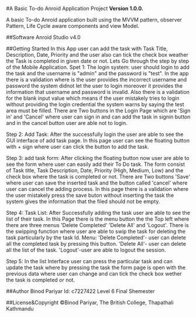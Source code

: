 #A Basic To-do Anroid Application Project
**Version 1.0.0.**

A basic To-do Anroid application built using the MVVM pattern, observer Pattern, 
Life Cycle aware components and view Model.

##Software
Anroid Studio v4.0

##Getting Started
In this App user can add the task with Task Title, Description, Date, Priority and the user also can tick the check box weather the 
Task is completed in given date or not. Lets Go through the step by step of the Mobile Application.
Spet 1:
The login system: user should login to add the task and the username is "admin" and the password is "test". In the app there is a validation 
		  where is the user provides the incorrect username and password the system didnot let the user to login moreover it provides 
		  the information that username and password is invalid.
		  Also there is a validation for the blank input value which means if the user mistakely tries to login without providing
		  the login credential the system warns by saying the test area must be filled.
		  There are Two buttons in the Login Page which are 'Sign in' and 'Cancel' where user can sign in and can add the task in signin button 
                  and in the cancel button user are able not to login.

Step 2:
Add Task: After the successfully login the user are able to see the GUI interface of add task page. In this page user can see the floating button
	  with + sign where user can click the button to add the task.  
	  
Step 3:
add task form: After clicking the floating button now user are able to see the form where user can easily add their To Do task.
	       The form consist of Task title, Task Description, Date, Priority (High, Medium, Low) and the check box where the task is completed or not.
	       There are Two buttons 'Save' where user can save the inserted task and the button called 'cancel' where user can cancel the adding process.
	       In this page there is a validation where the user mistakely press the save buton without inserting the task the system gives the information
	       that the filed should not be empty. 
	       
Step 4:
Task List: After Successfully adding the task user are able to see the list of their task. In this Page there is the menu button the the Top left where there
	   are three menus 'Delete Completed' 'Delete All' and 'Logout'. There is the swipping function where user are able to swip the task for deleting the task 
	   particularly by the task Id.
	   Menu: 'Delete Completed'- user can delete all the completed task by pressing this button.
		 'Delete All'- user can delete all the list of the task.
		 'Logout'-user are able to logout the session.
		 
Step 5: In the list Interface user can press the particular task and can update the task where by pressing the task the form page is open with the previous data 
	where user  can change and can tick the check box wether the task is completed or not.  
 	
 

##Author
Binod Pariyar
Id: c7227422
Level 6 Final Shemester

##License&Copyright
©Binod Pariyar, The British College, Thapathali Kathmandu



 

